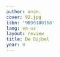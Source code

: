 ```yaml
---
author: anon.
cover: 92.jpg
isbn: '9090180168'
lang: en-us
layout: review
title: De Bijbel
year: 0
---
```


